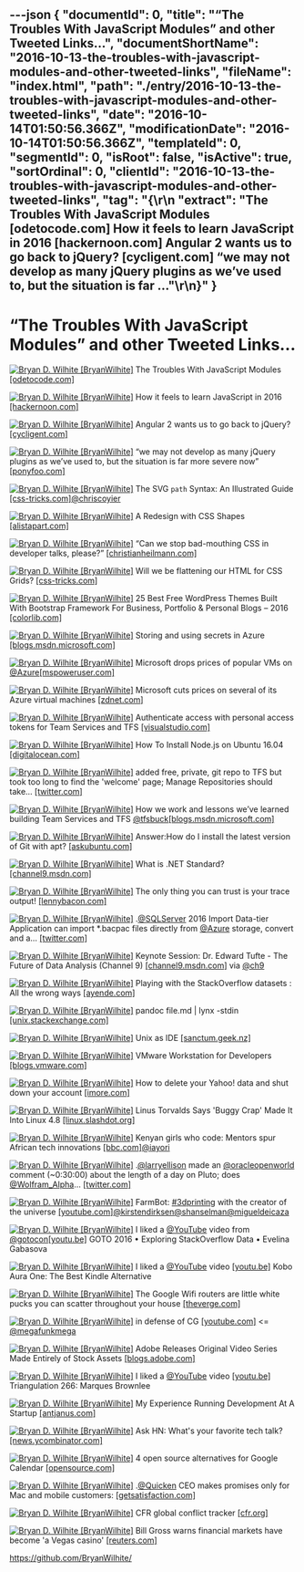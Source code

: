 ---json
{
  "documentId": 0,
  "title": "“The Troubles With JavaScript Modules” and other Tweeted Links…",
  "documentShortName": "2016-10-13-the-troubles-with-javascript-modules-and-other-tweeted-links",
  "fileName": "index.html",
  "path": "./entry/2016-10-13-the-troubles-with-javascript-modules-and-other-tweeted-links",
  "date": "2016-10-14T01:50:56.366Z",
  "modificationDate": "2016-10-14T01:50:56.366Z",
  "templateId": 0,
  "segmentId": 0,
  "isRoot": false,
  "isActive": true,
  "sortOrdinal": 0,
  "clientId": "2016-10-13-the-troubles-with-javascript-modules-and-other-tweeted-links",
  "tag": "{\r\n  \"extract\": \"The Troubles With JavaScript Modules [odetocode.com] How it feels to learn JavaScript in 2016 [hackernoon.com] Angular 2 wants us to go back to jQuery? [cycligent.com] “we may not develop as many jQuery plugins as we’ve used to, but the situation is far ...\"\r\n}"
}
---

# “The Troubles With JavaScript Modules” and other Tweeted Links…

[<img alt="Bryan D. Wilhite [BryanWilhite]" src="https://songhay.blob.core.windows.net/shared-social-twitter/BryanWilhite.jpeg">](http://songhayblog.azurewebsites.net/ "Bryan D. Wilhite [BryanWilhite]") The Troubles With JavaScript Modules [[odetocode.com]](http://odetocode.com/blogs/scott/archive/2016/10/04/the-troubles-with-javascript-modules.aspx)

[<img alt="Bryan D. Wilhite [BryanWilhite]" src="https://songhay.blob.core.windows.net/shared-social-twitter/BryanWilhite.jpeg">](http://songhayblog.azurewebsites.net/ "Bryan D. Wilhite [BryanWilhite]") How it feels to learn JavaScript in 2016 [[hackernoon.com]](https://hackernoon.com/how-it-feels-to-learn-javascript-in-2016-d3a717dd577f)

[<img alt="Bryan D. Wilhite [BryanWilhite]" src="https://songhay.blob.core.windows.net/shared-social-twitter/BryanWilhite.jpeg">](http://songhayblog.azurewebsites.net/ "Bryan D. Wilhite [BryanWilhite]") Angular 2 wants us to go back to jQuery? [[cycligent.com]](https://www.cycligent.com/blog/does-angular-2-live-up-to-the-hype/)

[<img alt="Bryan D. Wilhite [BryanWilhite]" src="https://songhay.blob.core.windows.net/shared-social-twitter/BryanWilhite.jpeg">](http://songhayblog.azurewebsites.net/ "Bryan D. Wilhite [BryanWilhite]") “we may not develop as many jQuery plugins as we’ve used to, but the situation is far more severe now” [[ponyfoo.com]](https://ponyfoo.com/articles/why-i-write-plain-javascript-modules)

[<img alt="Bryan D. Wilhite [BryanWilhite]" src="https://songhay.blob.core.windows.net/shared-social-twitter/BryanWilhite.jpeg">](http://songhayblog.azurewebsites.net/ "Bryan D. Wilhite [BryanWilhite]") The SVG `path` Syntax: An Illustrated Guide [[css-tricks.com]](https://css-tricks.com/svg-path-syntax-illustrated-guide/)[@chriscoyier](http://twitter.com/chriscoyier)

[<img alt="Bryan D. Wilhite [BryanWilhite]" src="https://songhay.blob.core.windows.net/shared-social-twitter/BryanWilhite.jpeg">](http://songhayblog.azurewebsites.net/ "Bryan D. Wilhite [BryanWilhite]") A Redesign with CSS Shapes [[alistapart.com]](http://alistapart.com/article/redesign-with-css-shapes)

[<img alt="Bryan D. Wilhite [BryanWilhite]" src="https://songhay.blob.core.windows.net/shared-social-twitter/BryanWilhite.jpeg">](http://songhayblog.azurewebsites.net/ "Bryan D. Wilhite [BryanWilhite]") “Can we stop bad-mouthing CSS in developer talks, please?” [[christianheilmann.com]](https://www.christianheilmann.com/2016/10/05/can-we-stop-bad-mouthing-css-in-developer-talks-please/)

[<img alt="Bryan D. Wilhite [BryanWilhite]" src="https://songhay.blob.core.windows.net/shared-social-twitter/BryanWilhite.jpeg">](http://songhayblog.azurewebsites.net/ "Bryan D. Wilhite [BryanWilhite]") Will we be flattening our HTML for CSS Grids? [[css-tricks.com]](https://css-tricks.com/will-flattening-html-css-grids/)

[<img alt="Bryan D. Wilhite [BryanWilhite]" src="https://songhay.blob.core.windows.net/shared-social-twitter/BryanWilhite.jpeg">](http://songhayblog.azurewebsites.net/ "Bryan D. Wilhite [BryanWilhite]") 25 Best Free WordPress Themes Built With Bootstrap Framework For Business, Portfolio & Personal Blogs – 2016 [[colorlib.com]](https://colorlib.com/wp/free-bootstrap-wordpress-themes/)

[<img alt="Bryan D. Wilhite [BryanWilhite]" src="https://songhay.blob.core.windows.net/shared-social-twitter/BryanWilhite.jpeg">](http://songhayblog.azurewebsites.net/ "Bryan D. Wilhite [BryanWilhite]") Storing and using secrets in Azure [[blogs.msdn.microsoft.com]](https://blogs.msdn.microsoft.com/dotnet/2016/10/03/storing-and-using-secrets-in-azure/)

[<img alt="Bryan D. Wilhite [BryanWilhite]" src="https://songhay.blob.core.windows.net/shared-social-twitter/BryanWilhite.jpeg">](http://songhayblog.azurewebsites.net/ "Bryan D. Wilhite [BryanWilhite]") Microsoft drops prices of popular VMs on [@Azure](http://twitter.com/Azure)[[mspoweruser.com]](https://mspoweruser.com/microsoft-drops-prices-popular-vms-azure/)

[<img alt="Bryan D. Wilhite [BryanWilhite]" src="https://songhay.blob.core.windows.net/shared-social-twitter/BryanWilhite.jpeg">](http://songhayblog.azurewebsites.net/ "Bryan D. Wilhite [BryanWilhite]") Microsoft cuts prices on several of its Azure virtual machines [[zdnet.com]](http://www.zdnet.com/article/microsoft-cuts-prices-on-several-of-its-azure-virtual-machines/#ftag=RSSbaffb68)

[<img alt="Bryan D. Wilhite [BryanWilhite]" src="https://songhay.blob.core.windows.net/shared-social-twitter/BryanWilhite.jpeg">](http://songhayblog.azurewebsites.net/ "Bryan D. Wilhite [BryanWilhite]") Authenticate access with personal access tokens for Team Services and TFS [[visualstudio.com]](https://www.visualstudio.com/sl-si/docs/setup-admin/team-services/use-personal-access-tokens-to-authenticate)

[<img alt="Bryan D. Wilhite [BryanWilhite]" src="https://songhay.blob.core.windows.net/shared-social-twitter/BryanWilhite.jpeg">](http://songhayblog.azurewebsites.net/ "Bryan D. Wilhite [BryanWilhite]") How To Install Node.js on Ubuntu 16.04 [[digitalocean.com]](https://www.digitalocean.com/community/tutorials/how-to-install-node-js-on-ubuntu-16-04)

[<img alt="Bryan D. Wilhite [BryanWilhite]" src="https://songhay.blob.core.windows.net/shared-social-twitter/BryanWilhite.jpeg">](http://songhayblog.azurewebsites.net/ "Bryan D. Wilhite [BryanWilhite]") added free, private, git repo to TFS but took too long to find the 'welcome' page; Manage Repositories should take… [[twitter.com]](https://twitter.com/i/web/status/782463082207453184)

[<img alt="Bryan D. Wilhite [BryanWilhite]" src="https://songhay.blob.core.windows.net/shared-social-twitter/BryanWilhite.jpeg">](http://songhayblog.azurewebsites.net/ "Bryan D. Wilhite [BryanWilhite]") How we work and lessons we’ve learned building Team Services and TFS [@tfsbuck](http://twitter.com/tfsbuck)[[blogs.msdn.microsoft.com]](https://blogs.msdn.microsoft.com/visualstudioalm/2016/10/05/how-we-work-and-lessons-weve-learned-building-team-services-and-tfs/)

[<img alt="Bryan D. Wilhite [BryanWilhite]" src="https://songhay.blob.core.windows.net/shared-social-twitter/BryanWilhite.jpeg">](http://songhayblog.azurewebsites.net/ "Bryan D. Wilhite [BryanWilhite]") Answer:How do I install the latest version of Git with apt? [[askubuntu.com]](http://askubuntu.com/a/568596/433878?stw=2)

[<img alt="Bryan D. Wilhite [BryanWilhite]" src="https://songhay.blob.core.windows.net/shared-social-twitter/BryanWilhite.jpeg">](http://songhayblog.azurewebsites.net/ "Bryan D. Wilhite [BryanWilhite]") What is .NET Standard? [[channel9.msdn.com]](https://channel9.msdn.com/Blogs/Seth-Juarez/What-is-NET-Standard)

[<img alt="Bryan D. Wilhite [BryanWilhite]" src="https://songhay.blob.core.windows.net/shared-social-twitter/BryanWilhite.jpeg">](http://songhayblog.azurewebsites.net/ "Bryan D. Wilhite [BryanWilhite]") The only thing you can trust is your trace output! [[lennybacon.com]](https://lennybacon.com/post/2016/10/03/the-only-thing-you-can-trust-is-your-trace-output)

[<img alt="Bryan D. Wilhite [BryanWilhite]" src="https://songhay.blob.core.windows.net/shared-social-twitter/BryanWilhite.jpeg">](http://songhayblog.azurewebsites.net/ "Bryan D. Wilhite [BryanWilhite]") .[@SQLServer](http://twitter.com/SQLServer) 2016 Import Data-tier Application can import *.bacpac files directly from [@Azure](http://twitter.com/Azure) storage, convert and a… [[twitter.com]](https://twitter.com/i/web/status/782385385137512449)

[<img alt="Bryan D. Wilhite [BryanWilhite]" src="https://songhay.blob.core.windows.net/shared-social-twitter/BryanWilhite.jpeg">](http://songhayblog.azurewebsites.net/ "Bryan D. Wilhite [BryanWilhite]") Keynote Session: Dr. Edward Tufte - The Future of Data Analysis (Channel 9) [[channel9.msdn.com]](https://channel9.msdn.com/Events/Machine-Learning-and-Data-Sciences-Conference/Data-Science-Summit-2016/MSDSS11) via [@ch9](http://twitter.com/ch9)

[<img alt="Bryan D. Wilhite [BryanWilhite]" src="https://songhay.blob.core.windows.net/shared-social-twitter/BryanWilhite.jpeg">](http://songhayblog.azurewebsites.net/ "Bryan D. Wilhite [BryanWilhite]") Playing with the StackOverflow datasets : All the wrong ways [[ayende.com]](https://ayende.com/blog/175618/playing-with-the-stackoverflow-datasets-all-the-wrong-ways)

[<img alt="Bryan D. Wilhite [BryanWilhite]" src="https://songhay.blob.core.windows.net/shared-social-twitter/BryanWilhite.jpeg">](http://songhayblog.azurewebsites.net/ "Bryan D. Wilhite [BryanWilhite]") pandoc file.md | lynx -stdin [[unix.stackexchange.com]](http://unix.stackexchange.com/questions/4140/markdown-viewer)

[<img alt="Bryan D. Wilhite [BryanWilhite]" src="https://songhay.blob.core.windows.net/shared-social-twitter/BryanWilhite.jpeg">](http://songhayblog.azurewebsites.net/ "Bryan D. Wilhite [BryanWilhite]") Unix as IDE [[sanctum.geek.nz]](https://sanctum.geek.nz/arabesque/unix-as-ide-introduction/)

[<img alt="Bryan D. Wilhite [BryanWilhite]" src="https://songhay.blob.core.windows.net/shared-social-twitter/BryanWilhite.jpeg">](http://songhayblog.azurewebsites.net/ "Bryan D. Wilhite [BryanWilhite]") VMware Workstation for Developers [[blogs.vmware.com]](http://blogs.vmware.com/workstation/2016/10/workstation-for-developers.html)

[<img alt="Bryan D. Wilhite [BryanWilhite]" src="https://songhay.blob.core.windows.net/shared-social-twitter/BryanWilhite.jpeg">](http://songhayblog.azurewebsites.net/ "Bryan D. Wilhite [BryanWilhite]") How to delete your Yahoo! data and shut down your account [[imore.com]](http://www.imore.com/how-delete-your-yahoo-data-and-shut-down-your-account)

[<img alt="Bryan D. Wilhite [BryanWilhite]" src="https://songhay.blob.core.windows.net/shared-social-twitter/BryanWilhite.jpeg">](http://songhayblog.azurewebsites.net/ "Bryan D. Wilhite [BryanWilhite]") Linus Torvalds Says 'Buggy Crap' Made It Into Linux 4.8 [[linux.slashdot.org]](https://linux.slashdot.org/story/16/10/05/210227/linus-torvalds-says-buggy-crap-made-it-into-linux-48?utm_source=feedly1.0mainlinkanon&utm_medium=feed)

[<img alt="Bryan D. Wilhite [BryanWilhite]" src="https://songhay.blob.core.windows.net/shared-social-twitter/BryanWilhite.jpeg">](http://songhayblog.azurewebsites.net/ "Bryan D. Wilhite [BryanWilhite]") Kenyan girls who code: Mentors spur African tech innovations [[bbc.com]](http://www.bbc.com/news/world-africa-37489006)[@iayori](http://twitter.com/iayori)

[<img alt="Bryan D. Wilhite [BryanWilhite]" src="https://songhay.blob.core.windows.net/shared-social-twitter/BryanWilhite.jpeg">](http://songhayblog.azurewebsites.net/ "Bryan D. Wilhite [BryanWilhite]") .[@larryellison](http://twitter.com/larryellison) made an [@oracleopenworld](http://twitter.com/oracleopenworld) comment (~0:30:00) about the length of a day on Pluto; does [@Wolfram_Alpha](http://twitter.com/Wolfram_Alpha)… [[twitter.com]](https://twitter.com/i/web/status/783062439688482816)

[<img alt="Bryan D. Wilhite [BryanWilhite]" src="https://songhay.blob.core.windows.net/shared-social-twitter/BryanWilhite.jpeg">](http://songhayblog.azurewebsites.net/ "Bryan D. Wilhite [BryanWilhite]") FarmBot: [#3dprinting](http://twitter.com/search?q=%233dprinting) with the creator of the universe [[youtube.com]](https://www.youtube.com/watch?v=BqYrAWssrrY)[@kirstendirksen](http://twitter.com/kirstendirksen)[@shanselman](http://twitter.com/shanselman)[@migueldeicaza](http://twitter.com/migueldeicaza)

[<img alt="Bryan D. Wilhite [BryanWilhite]" src="https://songhay.blob.core.windows.net/shared-social-twitter/BryanWilhite.jpeg">](http://songhayblog.azurewebsites.net/ "Bryan D. Wilhite [BryanWilhite]") I liked a [@YouTube](http://twitter.com/YouTube) video from [@gotocon](http://twitter.com/gotocon)[[youtu.be]](http://youtu.be/qlKZKN7il7c?a) GOTO 2016 • Exploring StackOverflow Data • Evelina Gabasova

[<img alt="Bryan D. Wilhite [BryanWilhite]" src="https://songhay.blob.core.windows.net/shared-social-twitter/BryanWilhite.jpeg">](http://songhayblog.azurewebsites.net/ "Bryan D. Wilhite [BryanWilhite]") I liked a [@YouTube](http://twitter.com/YouTube) video [[youtu.be]](http://youtu.be/Zbv-MpokrC4?a) Kobo Aura One: The Best Kindle Alternative

[<img alt="Bryan D. Wilhite [BryanWilhite]" src="https://songhay.blob.core.windows.net/shared-social-twitter/BryanWilhite.jpeg">](http://songhayblog.azurewebsites.net/ "Bryan D. Wilhite [BryanWilhite]") The Google Wifi routers are little white pucks you can scatter throughout your house [[theverge.com]](http://www.theverge.com/2016/10/4/13157680/google-wifi-router-photos-hands-on)

[<img alt="Bryan D. Wilhite [BryanWilhite]" src="https://songhay.blob.core.windows.net/shared-social-twitter/BryanWilhite.jpeg">](http://songhayblog.azurewebsites.net/ "Bryan D. Wilhite [BryanWilhite]") in defense of CG [[youtube.com]](https://www.youtube.com/watch?v=bL6hp8BKB24) <= [@megafunkmega](http://twitter.com/megafunkmega)

[<img alt="Bryan D. Wilhite [BryanWilhite]" src="https://songhay.blob.core.windows.net/shared-social-twitter/BryanWilhite.jpeg">](http://songhayblog.azurewebsites.net/ "Bryan D. Wilhite [BryanWilhite]") Adobe Releases Original Video Series Made Entirely of Stock Assets [[blogs.adobe.com]](http://blogs.adobe.com/creative/adobe-releases-original-video-series-made-entirely-of-stock-assets/)

[<img alt="Bryan D. Wilhite [BryanWilhite]" src="https://songhay.blob.core.windows.net/shared-social-twitter/BryanWilhite.jpeg">](http://songhayblog.azurewebsites.net/ "Bryan D. Wilhite [BryanWilhite]") I liked a [@YouTube](http://twitter.com/YouTube) video [[youtu.be]](http://youtu.be/bCaEDPsMAg0?a) Triangulation 266: Marques Brownlee

[<img alt="Bryan D. Wilhite [BryanWilhite]" src="https://songhay.blob.core.windows.net/shared-social-twitter/BryanWilhite.jpeg">](http://songhayblog.azurewebsites.net/ "Bryan D. Wilhite [BryanWilhite]") My Experience Running Development At A Startup [[antjanus.com]](http://antjanus.com/blog/thoughts-and-opinions/experience-running-development-startup/)

[<img alt="Bryan D. Wilhite [BryanWilhite]" src="https://songhay.blob.core.windows.net/shared-social-twitter/BryanWilhite.jpeg">](http://songhayblog.azurewebsites.net/ "Bryan D. Wilhite [BryanWilhite]") Ask HN: What's your favorite tech talk? [[news.ycombinator.com]](https://news.ycombinator.com/item?id=12637239)

[<img alt="Bryan D. Wilhite [BryanWilhite]" src="https://songhay.blob.core.windows.net/shared-social-twitter/BryanWilhite.jpeg">](http://songhayblog.azurewebsites.net/ "Bryan D. Wilhite [BryanWilhite]") 4 open source alternatives for Google Calendar [[opensource.com]](https://opensource.com/life/16/10/alternatives-google-calendar)

[<img alt="Bryan D. Wilhite [BryanWilhite]" src="https://songhay.blob.core.windows.net/shared-social-twitter/BryanWilhite.jpeg">](http://songhayblog.azurewebsites.net/ "Bryan D. Wilhite [BryanWilhite]") .[@Quicken](http://twitter.com/Quicken) CEO makes promises only for Mac and mobile customers: [[getsatisfaction.com]](https://getsatisfaction.com/quickencommunity/topics/an-update-from-our-ceo-eric-dunn)

[<img alt="Bryan D. Wilhite [BryanWilhite]" src="https://songhay.blob.core.windows.net/shared-social-twitter/BryanWilhite.jpeg">](http://songhayblog.azurewebsites.net/ "Bryan D. Wilhite [BryanWilhite]") CFR global conflict tracker [[cfr.org]](http://www.cfr.org/global/global-conflict-tracker/p32137#!/)

[<img alt="Bryan D. Wilhite [BryanWilhite]" src="https://songhay.blob.core.windows.net/shared-social-twitter/BryanWilhite.jpeg">](http://songhayblog.azurewebsites.net/ "Bryan D. Wilhite [BryanWilhite]") Bill Gross warns financial markets have become 'a Vegas casino' [[reuters.com]](http://www.reuters.com/article/us-funds-janus-gross-idUSKCN12415V)

<https://github.com/BryanWilhite/>
